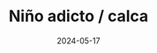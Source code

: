 ---
title: "Niño adicto / calca"
price: "$2.000"
image: /assets/images/products/niño-adicto.jpg
alt: "Niño adicto / calca"
modal: "niño-adicto"
categories:
- Todos	
- Calcas
date: 2024-05-17
excerpt: "6.5 x 6.4 cm / Plastificado brillante"
slideshow-images:
- /assets/images/products/niño-adicto.jpg
---
